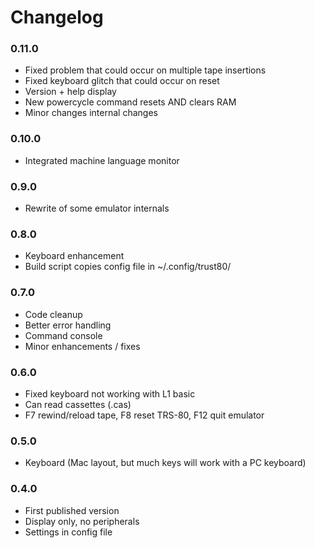 # Changelog

### 0.11.0

- Fixed problem that could occur on multiple tape insertions
- Fixed keyboard glitch that could occur on reset
- Version + help display
- New powercycle command resets AND clears RAM
- Minor changes internal changes

### 0.10.0

- Integrated machine language monitor

### 0.9.0

- Rewrite of some emulator internals

### 0.8.0

- Keyboard enhancement
- Build script copies config file in ~/.config/trust80/

### 0.7.0

- Code cleanup
- Better error handling
- Command console
- Minor enhancements / fixes

### 0.6.0

- Fixed keyboard not working with L1 basic
- Can read cassettes (.cas)
- F7 rewind/reload tape, F8 reset TRS-80, F12 quit emulator

### 0.5.0

- Keyboard (Mac layout, but much keys will work with a PC keyboard)

### 0.4.0

- First published version
- Display only, no peripherals
- Settings in config file